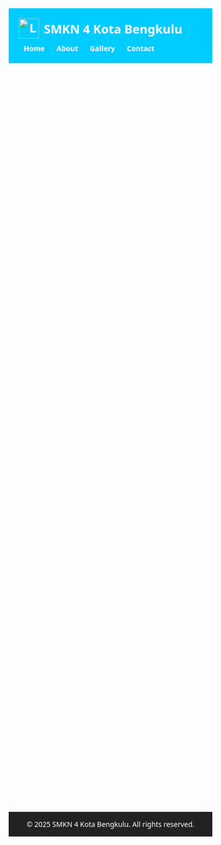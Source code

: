 <!DOCTYPE html>
<html lang="id">
<head>
  <meta charset="UTF-8" />
  <meta name="viewport" content="width=device-width, initial-scale=1.0"/>
  <title>Profil Sekolah - SMKN 4 Kota Bengkulu</title>
  <style>
    * {
      margin: 0;
      padding: 0;
      box-sizing: border-box;
      font-family: 'Segoe UI', sans-serif;
    }

    body {
      background: #f0f0f0;
    }

    header {
      background: #00ccff;
      color: white;
      padding: 20px;
      display: flex;
      align-items: center;
      justify-content: space-between;
      flex-wrap: wrap;
    }

    .logo {
      display: flex;
      align-items: center;
      font-size: 24px;
      font-weight: bold;
    }

    .logo-img {
      width: 40px;
      height: 40px;
      margin-right: 10px;
      object-fit: cover;
    }

    nav {
      margin-top: 10px;
    }

    nav a {
      color: white;
      text-decoration: none;
      margin: 0 10px;
      font-weight: bold;
      transition: color 0.3s ease;
    }

    nav a:hover {
      color: #ffcc00;
    }

    main {
      padding: 40px 20px;
      background: white;
      animation: fade 0.5s ease-in;
    }

    @keyframes fade {
      from {opacity: 0;}
      to {opacity: 1;}
    }

    footer {
      background: #222;
      color: white;
      text-align: center;
      padding: 15px 0;
      margin-top: 20px;
    }

    .section {
      display: none;
      animation: fade 0.5s ease-in;
    }

    .section.active {
      display: block;
    }

    h1 {
      margin-bottom: 20px;
      color: #004080;
    }

    .gallery {
      display: flex;
      flex-wrap: wrap;
      gap: 10px;
    }

    .gallery img {
      width: 100%;
      max-width: 200px;
      border-radius: 10px;
    }

    form {
      max-width: 500px;
      margin-top: 20px;
    }

    input, textarea {
      width: 100%;
      padding: 10px;
      margin-bottom: 15px;
      border: 1px solid #ccc;
      border-radius: 5px;
    }

    input[type="submit"] {
      background-color: #004080;
      color: white;
      border: none;
      cursor: pointer;
    }

    input[type="submit"]:hover {
      background-color: #003366;
    }

    .map {
      margin-top: 20px;
    }

    iframe {
      width: 100%;
      height: 300px;
      border: none;
    }

    ul {
      margin-left: 20px;
      margin-bottom: 20px;
    }

    ul li {
      margin-bottom: 8px;
    }

    /* Responsif */
    @media (max-width: 768px) {
      header {
        flex-direction: column;
        align-items: flex-start;
      }

      .logo {
        margin-bottom: 10px;
      }

      .gallery {
        justify-content: center;
      }

      nav a {
        display: inline-block;
        margin: 5px 5px;
      }
    }
  </style>
</head>
<body>

  <header>
    <div class="logo">
      <img src="images-removebg-preview.png" alt="Logo Sekolah" class="logo-img" />
      <span>SMKN 4 Kota Bengkulu</span>
    </div>
    <nav>
      <a href="#" onclick="navigate('home')">Home</a>
      <a href="#" onclick="navigate('about')">About</a>
      <a href="#" onclick="navigate('gallery')">Gallery</a>
      <a href="#" onclick="navigate('contact')">Contact</a>
    </nav>
  </header>

  <main>
    <section id="home" class="section active">
      <h1>Selamat Datang di SMKN 4 Kota Bengkulu</h1>
      <p>SMKN 4 Kota Bengkulu adalah sekolah kejuruan unggulan yang berkomitmen mencetak lulusan yang kompeten, mandiri, dan siap kerja.</p>

      <h2>Visi & Misi</h2>
      <p><strong>Visi:</strong> Menjadi sekolah kejuruan unggulan berbasis teknologi dan karakter.</p>
      <p><strong>Misi:</strong></p>
      <ul>
        <li>Menyelenggarakan pendidikan berbasis kompetensi dan industri.</li>
        <li>Mengembangkan karakter dan etika kerja profesional.</li>
        <li>Mendorong inovasi dan kreatifitas siswa dalam teknologi.</li>
      </ul>

      <h2>Program Keahlian</h2>
      <ul>
        <li>Teknik Kendaraan Ringan (TKR)</li>
        <li>pelayaran</li>
        <li>🎨 Desain Komunikasi Visual / Multimedia</li>
        <li>💻 Rekayasa Perangkat Lunak (RPL)</li>
      </ul>

      <h2>Fasilitas Unggulan</h2>
      <ul>
        <li>💡 Laboratorium Komputer</li>
        <li>🏀 Lapangan Olahraga</li>
        <li>📚 Perpustakaan</li>
        <li>🌐 Internet Cepat & Wi-Fi</li>
      </ul>

      <h2>Statistik Sekolah</h2>
      <ul>
        <li>👨‍🎓 <strong>1.200+</strong> Siswa aktif</li>
        <li>👩‍🏫 <strong>80+</strong> Guru & Staff</li>
        <li>🎓 <strong>5.000+</strong> Alumni sukses</li>
      </ul>
    </section>

    <section id="about" class="section">
      <h1>Tentang Kami</h1>
      <p>SMKN 4 Kota Bengkulu berdiri sejak 2005, memiliki program keahlian unggulan seperti TKJ, Akuntansi, dan Multimedia. Kami membekali siswa dengan kurikulum berbasis industri dan praktik kerja lapangan.</p>
    </section>

    <section id="gallery" class="section">
      <h1>Galeri</h1>
      <div class="gallery">
        <img src="images.jpeg" alt="Kegiatan 1" />
        <img src="images (1).jpeg" alt="Upacara" />
        <img src="images (2).jpeg" alt="Kegiatan 3" />
        <img src="images (3).jpeg" alt="Kegiatan 4" />
      </div>
    </section>

    <section id="contact" class="section">
      <h1>Kontak Kami</h1>
      <form>
        <input type="text" placeholder="Nama Anda" required />
        <input type="email" placeholder="Email" required />
        <textarea rows="5" placeholder="Pesan Anda..." required></textarea>
        <input type="submit" value="Kirim" />
      </form>
      <div class="map">
        <iframe 
          src="https://www.google.com/maps/place/SMK+Negeri+4+Kota+Bengkulu/@-3.779158,102.2617122,17z/data=!3m1!4b1!4m6!3m5!1s0x2e36b02daf9ceb19:0xce912ab89fcfd3c7!8m2!3d-3.7791634!4d102.2642871!16s%2Fg%2F1pzr0n7fh?hl=ID" 
          allowfullscreen="" loading="lazy">
        </iframe>
      </div>
    </section>
  </main>

  <footer>
    &copy; 2025 SMKN 4 Kota Bengkulu. All rights reserved.
  </footer>

  <script>
    function navigate(sectionId) {
      const sections = document.querySelectorAll(".section");
      sections.forEach(section => section.classList.remove("active"));
      document.getElementById(sectionId).classList.add("active");
      window.scrollTo({ top: 0, behavior: 'smooth' });
    }
  </script>

</body>
</html>
